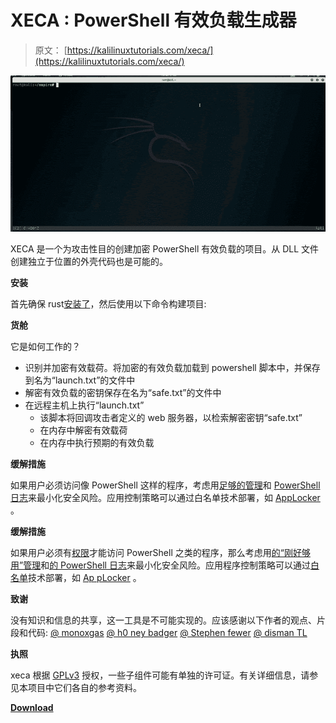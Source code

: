 # XECA : PowerShell 有效负载生成器

> 原文： [https://kalilinuxtutorials.com/xeca/](https://kalilinuxtutorials.com/xeca/)

[![XECA : PowerShell Payload Generator](img/76f1ee70dfc130cb3e68b745d8d58b6d.png "XECA : PowerShell Payload Generator")](https://1.bp.blogspot.com/-3gAWGWRAPis/XzA_RwNxS6I/AAAAAAAAHSo/Z32ny_jQx0ICxpj7t84cQwr_X0tth4-1wCLcBGAsYHQ/s640/xeca.gif)

XECA 是一个为攻击性目的创建加密 PowerShell 有效负载的项目。从 DLL 文件创建独立于位置的外壳代码也是可能的。

**安装**

首先确保 rust[安装了](https://www.rust-lang.org/tools/install)，然后使用以下命令构建项目:

**货舱**

它是如何工作的？

*   识别并加密有效载荷。将加密的有效负载加载到 powershell 脚本中，并保存到名为“launch.txt”的文件中
*   解密有效负载的密钥保存在名为“safe.txt”的文件中
*   在远程主机上执行“launch.txt”
    *   该脚本将回调攻击者定义的 web 服务器，以检索解密密钥“safe.txt”
    *   在内存中解密有效载荷
    *   在内存中执行预期的有效负载

**缓解措施**

如果用户必须访问像 PowerShell 这样的程序，考虑用[足够的管理](https://docs.microsoft.com/en-us/powershell/scripting/learn/remoting/jea/overview?view=powershell-7)和 [PowerShell 日志](https://docs.microsoft.com/en-us/powershell/scripting/windows-powershell/wmf/whats-new/script-logging?view=powershell-7)来最小化安全风险。应用控制策略可以通过白名单技术部署，如 [AppLocker](https://docs.microsoft.com/en-us/windows/security/threat-protection/windows-defender-application-control/applocker/applocker-overview) 。

**缓解措施**

如果用户必须有[权限](https://www.kitploit.com/search/label/Access)才能访问 PowerShell 之类的程序，那么考虑用[的“刚好够用”管理](https://docs.microsoft.com/en-us/powershell/scripting/learn/remoting/jea/overview?view=powershell-7)和[的 PowerShell 日志](https://docs.microsoft.com/en-us/powershell/scripting/windows-powershell/wmf/whats-new/script-logging?view=powershell-7)来最小化安全风险。应用程序控制策略可以通过[白名单](https://www.kitploit.com/search/label/Whitelisting)技术部署，如 [Ap pLocker](https://docs.microsoft.com/en-us/windows/security/threat-protection/windows-defender-application-control/applocker/applocker-overview) 。

**致谢**

没有知识和信息的共享，这一工具是不可能实现的。应该感谢以下作者的观点、片段和代码:
[@ monoxgas](https://github.com/monoxgas)
[@ h0 ney badger](https://github.com/H0neyBadger)
[@ Stephen fewer](https://github.com/stephenfewer)
[@ disman TL](https://github.com/dismantl)

**执照**

xeca 根据 [GPLv3](https://www.gnu.org/licenses/gpl-3.0.en.html) 授权，一些子组件可能有单独的许可证。有关详细信息，请参见本项目中它们各自的参考资料。

[**Download**](https://github.com/postrequest/xeca)
